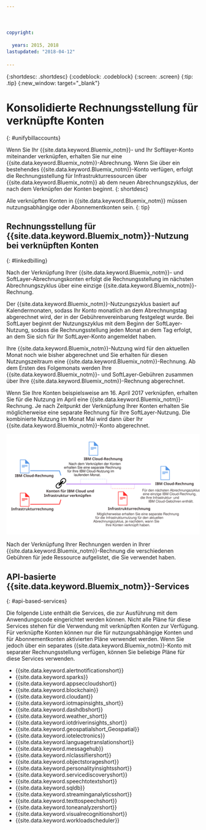 ```yaml
---



copyright:

  years: 2015, 2018
lastupdated: "2018-04-12"

---
```


{:shortdesc: .shortdesc}
{:codeblock: .codeblock}
{:screen: .screen}
{:tip: .tip}
{:new_window: target="_blank"}

# Konsolidierte Rechnungsstellung für verknüpfte Konten
{: #unifybillaccounts}

Wenn Sie Ihr {{site.data.keyword.Bluemix_notm}}- und Ihr Softlayer-Konto miteinander verknüpfen, erhalten Sie nur eine {{site.data.keyword.Bluemix_notm}}-Abrechnung. Wenn Sie über ein bestehendes {{site.data.keyword.Bluemix_notm}}-Konto verfügen, erfolgt die Rechnungsstellung für Infrastrukturressourcen über {{site.data.keyword.Bluemix_notm}} ab dem neuen Abrechnungszyklus, der nach dem Verknüpfen der Konten beginnt.
{: shortdesc}

Alle verknüpften Konten in {{site.data.keyword.Bluemix_notm}} müssen nutzungsabhängige oder Abonnementkonten sein.
{: tip}

## Rechnungsstellung für {{site.data.keyword.Bluemix_notm}}-Nutzung bei verknüpften Konten
{: #linkedbilling}

Nach der Verknüpfung Ihrer {{site.data.keyword.Bluemix_notm}}- und SoftLayer-Abrechnungskonten erfolgt die Rechnungsstellung im nächsten Abrechnungszyklus über eine einzige {{site.data.keyword.Bluemix_notm}}-Rechnung.

Der {{site.data.keyword.Bluemix_notm}}-Nutzungszyklus basiert auf Kalendermonaten, sodass Ihr Konto monatlich an dem Abrechnungstag abgerechnet wird, der in der Gebührenvereinbarung festgelegt wurde. Bei SoftLayer beginnt der Nutzungszyklus mit dem Beginn der SoftLayer-Nutzung, sodass die Rechnungsstellung jeden Monat an dem Tag erfolgt, an dem Sie sich für Ihr SoftLayer-Konto angemeldet haben.

Ihre {{site.data.keyword.Bluemix_notm}}-Nutzung wird für den aktuellen Monat noch wie bisher abgerechnet und Sie erhalten für diesen Nutzungszeitraum eine {{site.data.keyword.Bluemix_notm}}-Rechnung. Ab dem Ersten des Folgemonats werden Ihre {{site.data.keyword.Bluemix_notm}}- und SoftLayer-Gebühren zusammen über Ihre {{site.data.keyword.Bluemix_notm}}-Rechnung abgerechnet.

Wenn Sie Ihre Konten beispielsweise am 16. April 2017 verknüpfen, erhalten Sie für die Nutzung im April eine {{site.data.keyword.Bluemix_notm}}-Rechnung. Je nach Zeitpunkt der Verknüpfung Ihrer Konten erhalten Sie möglicherweise eine separate Rechnung für Ihre SoftLayer-Nutzung. Die kombinierte Nutzung im Monat Mai wird dann über Ihr {{site.data.keyword.Bluemix_notm}}-Konto abgerechnet.

![Verknüpfung von IBM Cloud- und SoftLayer-Konten - Zusammenfassung](images/IBMCloudSoftLayerBill.svg)

Nach der Verknüpfung Ihrer Rechnungen werden in Ihrer {{site.data.keyword.Bluemix_notm}}-Rechnung die verschiedenen Gebühren für jede Ressource aufgelistet, die Sie verwendet haben.

## API-basierte {{site.data.keyword.Bluemix_notm}}-Services
{: #api-based-services}

Die folgende Liste enthält die Services, die zur Ausführung mit dem Anwendungscode eingerichtet werden können. Nicht alle Pläne für diese Services stehen für die Verwendung mit verknüpften Konten zur Verfügung. Für verknüpfte Konten können nur die für nutzungsabhängige Konten und für Abonnementkonten aktivierten Pläne verwendet werden. Wenn Sie jedoch über ein separates {{site.data.keyword.Bluemix_notm}}-Konto mit separater Rechnungsstellung verfügen, können Sie beliebige Pläne für diese Services verwenden.

* {{site.data.keyword.alertnotificationshort}}
* {{site.data.keyword.sparks}}
* {{site.data.keyword.appseccloudshort}}
* {{site.data.keyword.blockchain}}
* {{site.data.keyword.cloudant}}
* {{site.data.keyword.iotmapinsights_short}}
* {{site.data.keyword.dashdbshort}}
* {{site.data.keyword.weather_short}}
* {{site.data.keyword.iotdriverinsights_short}}
* {{site.data.keyword.geospatialshort_Geospatial}}
* {{site.data.keyword.iotelectronics}}
* {{site.data.keyword.languagetranslationshort}}
* {{site.data.keyword.messagehub}}
* {{site.data.keyword.nlclassifiershort}}
* {{site.data.keyword.objectstorageshort}}
* {{site.data.keyword.personalityinsightsshort}}
* {{site.data.keyword.servicediscoveryshort}}
* {{site.data.keyword.speechtotextshort}}
* {{site.data.keyword.sqldb}}
* {{site.data.keyword.streaminganalyticsshort}}
* {{site.data.keyword.texttospeechshort}}
* {{site.data.keyword.toneanalyzershort}}
* {{site.data.keyword.visualrecognitionshort}}
* {{site.data.keyword.workloadscheduler}}
